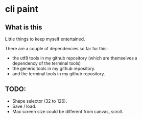 # cli paint

## What is this

Little things to keep myself entertained.

There are a couple of dependencies so far for this:

- the utf8 tools in my github repository (which are themselves a dependency of 
	the terminal tools)
- the generic tools in my github repository.
- and the terminal tools in my github repository.

## TODO:

- Shape selector (32 to 126).
- Save / load.
- Max screen size could be different from canvas, scroll.

